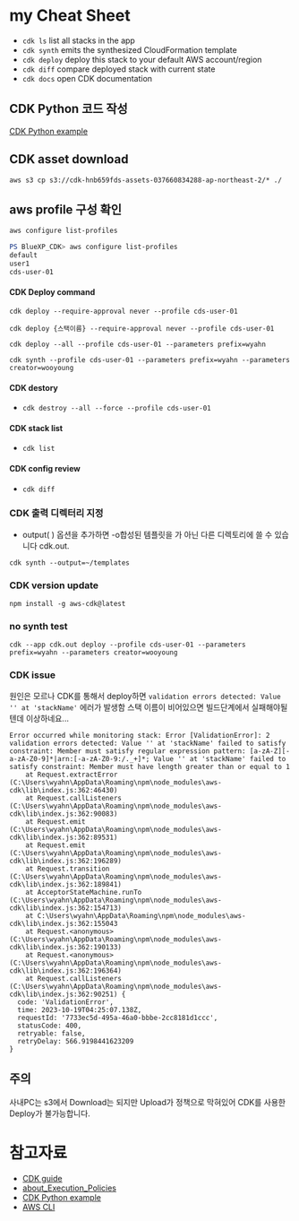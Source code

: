 


# my Cheat Sheet

 * `cdk ls`          list all stacks in the app
 * `cdk synth`       emits the synthesized CloudFormation template
 * `cdk deploy`      deploy this stack to your default AWS account/region
 * `cdk diff`        compare deployed stack with current state
 * `cdk docs`        open CDK documentation


## CDK Python 코드 작성
[CDK Python example](https://github.com/aws-samples/aws-cdk-examples)

## CDK asset download
```
aws s3 cp s3://cdk-hnb659fds-assets-037660834288-ap-northeast-2/* ./
```

## aws profile 구성 확인
```powershell 
aws configure list-profiles
```
```powershell
PS BlueXP_CDK> aws configure list-profiles
default
user1
cds-user-01
```

#### CDK Deploy command
```
cdk deploy --require-approval never --profile cds-user-01
```
```
cdk deploy {스택이름} --require-approval never --profile cds-user-01
```
```
cdk deploy --all --profile cds-user-01 --parameters prefix=wyahn
```
```
cdk synth --profile cds-user-01 --parameters prefix=wyahn --parameters creator=wooyoung
```

#### CDK destory
- ```cdk destroy --all --force --profile cds-user-01```

#### CDK stack list
- ```cdk list```
#### CDK config review
- ```cdk diff```

### CDK 출력 디렉터리 지정
- output( ) 옵션을 추가하면 -o합성된 템플릿을 가 아닌 다른 디렉토리에 쓸 수 있습니다 cdk.out.
```
cdk synth --output=~/templates
```
### CDK version update
```
npm install -g aws-cdk@latest
```
### no synth test
```cdk --app cdk.out deploy --profile cds-user-01 --parameters prefix=wyahn --parameters creator=wooyoung``` 

### CDK issue
원인은 모르나 CDK를 통해서 deploy하면 ```validation errors detected: Value '' at 'stackName'``` 에러가 발생함
스택 이름이 비어있으면 빌드단계에서 실패해야될텐데 이상하네요...

```
Error occurred while monitoring stack: Error [ValidationError]: 2 validation errors detected: Value '' at 'stackName' failed to satisfy constraint: Member must satisfy regular expression pattern: [a-zA-Z][-a-zA-Z0-9]*|arn:[-a-zA-Z0-9:/._+]*; Value '' at 'stackName' failed to satisfy constraint: Member must have length greater than or equal to 1
    at Request.extractError (C:\Users\wyahn\AppData\Roaming\npm\node_modules\aws-cdk\lib\index.js:362:46430)
    at Request.callListeners (C:\Users\wyahn\AppData\Roaming\npm\node_modules\aws-cdk\lib\index.js:362:90083)
    at Request.emit (C:\Users\wyahn\AppData\Roaming\npm\node_modules\aws-cdk\lib\index.js:362:89531)
    at Request.emit (C:\Users\wyahn\AppData\Roaming\npm\node_modules\aws-cdk\lib\index.js:362:196289)
    at Request.transition (C:\Users\wyahn\AppData\Roaming\npm\node_modules\aws-cdk\lib\index.js:362:189841)
    at AcceptorStateMachine.runTo (C:\Users\wyahn\AppData\Roaming\npm\node_modules\aws-cdk\lib\index.js:362:154713)
    at C:\Users\wyahn\AppData\Roaming\npm\node_modules\aws-cdk\lib\index.js:362:155043
    at Request.<anonymous> (C:\Users\wyahn\AppData\Roaming\npm\node_modules\aws-cdk\lib\index.js:362:190133)
    at Request.<anonymous> (C:\Users\wyahn\AppData\Roaming\npm\node_modules\aws-cdk\lib\index.js:362:196364)
    at Request.callListeners (C:\Users\wyahn\AppData\Roaming\npm\node_modules\aws-cdk\lib\index.js:362:90251) {
  code: 'ValidationError',
  time: 2023-10-19T04:25:07.138Z,
  requestId: '7733ec5d-495a-46a0-bbbe-2cc8181d1ccc',
  statusCode: 400,
  retryable: false,
  retryDelay: 566.9198441623209
}
```
## 주의
사내PC는 s3에서 Download는 되지만 Upload가 정책으로 막혀있어 CDK를 사용한 Deploy가 불가능합니다.


# 참고자료
- [CDK guide](https://docs.aws.amazon.com/ko_kr/cdk/v2/guide/home.html)
- [about_Execution_Policies](https://docs.microsoft.com/ko-kr/powershell/module/microsoft.powershell.core/about/about_execution_policies?view=powershell-7.2)
- [CDK Python example](https://github.com/aws-samples/aws-cdk-examples)
- [AWS CLI](https://docs.aws.amazon.com/ko_kr/cli/latest/userguide/cli-configure-files.html)